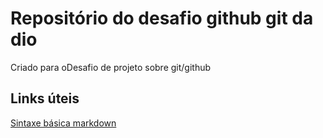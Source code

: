 # Repositório do desafio github git da dio
Criado para oDesafio de projeto sobre git/github

## Links úteis
[Sintaxe básica markdown](https://www.markdownguide.org/basic-syntax/)
